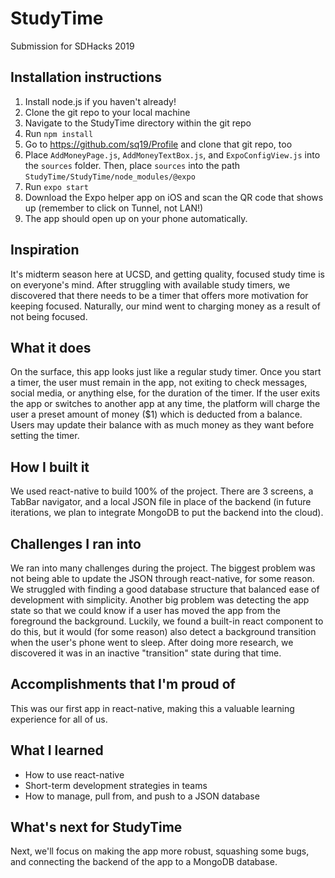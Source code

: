# StudyTime
Submission for SDHacks 2019

## Installation instructions
1. Install node.js if you haven't already!
2. Clone the git repo to your local machine
3. Navigate to the StudyTime directory within the git repo
4. Run `npm install`
5. Go to https://github.com/sq19/Profile and clone that git repo, too
6. Place `AddMoneyPage.js`, `AddMoneyTextBox.js`, and `ExpoConfigView.js` into the `sources` folder. Then, place `sources` into the path `StudyTime/StudyTime/node_modules/@expo`
7. Run `expo start`
8. Download the Expo helper app on iOS and scan the QR code that shows up (remember to click on Tunnel, not LAN!)
9. The app should open up on your phone automatically.

## Inspiration
It's midterm season here at UCSD, and getting quality, focused study time is on everyone's mind. After struggling with available study timers, we discovered that there needs to be a timer that offers more motivation for keeping focused. Naturally, our mind went to charging money as a result of not being focused.

## What it does
On the surface, this app looks just like a regular study timer. Once you start a timer, the user must remain in the app, not exiting to check messages, social media, or anything else, for the duration of the timer. If the user exits the app or switches to another app at any time, the platform will charge the user a preset amount of money ($1) which is deducted from a balance. Users may update their balance with as much money as they want before setting the timer.

## How I built it
We used react-native to build 100% of the project. There are 3 screens, a TabBar navigator, and a local JSON file in place of the backend (in future iterations, we plan to integrate MongoDB to put the backend into the cloud).

## Challenges I ran into
We ran into many challenges during the project. The biggest problem was not being able to update the JSON through react-native, for some reason. We struggled with finding a good database structure that balanced ease of development with simplicity. Another big problem was detecting the app state so that we could know if a user has moved the app from the foreground the background. Luckily, we found a built-in react component to do this, but it would (for some reason) also detect a background transition when the user's phone went to sleep. After doing more research, we discovered it was in an inactive "transition" state during that time.

## Accomplishments that I'm proud of
This was our first app in react-native, making this a valuable learning experience for all of us.

## What I learned
- How to use react-native
- Short-term development strategies in teams
- How to manage, pull from, and push to a JSON database

## What's next for StudyTime
Next, we'll focus on making the app more robust, squashing some bugs, and connecting the backend of the app to a MongoDB database.
